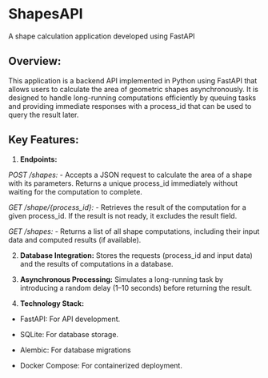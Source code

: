 # ShapesAPI
A shape calculation application developed using FastAPI

## Overview:
This application is a backend API implemented in Python using FastAPI that allows users to calculate the area of geometric shapes asynchronously. It is designed to handle long-running computations efficiently by queuing tasks and providing immediate responses with a process_id that can be used to query the result later.

## Key Features:
1. **Endpoints:**

*POST /shapes:* -
Accepts a JSON request to calculate the area of a shape with its parameters.
Returns a unique process_id immediately without waiting for the computation to complete.

*GET /shape/{process_id}:* -
Retrieves the result of the computation for a given process_id.
If the result is not ready, it excludes the result field.

*GET /shapes:* -
Returns a list of all shape computations, including their input data and computed results (if available).


2. **Database Integration:**
Stores the requests (process_id and input data) and the results of computations in a database.


3. **Asynchronous Processing:**
Simulates a long-running task by introducing a random delay (1–10 seconds) before returning the result.

4. **Technology Stack:**
- FastAPI: For API development.

- SQLite: For database storage.

- Alembic: For database migrations

- Docker Compose: For containerized deployment.
